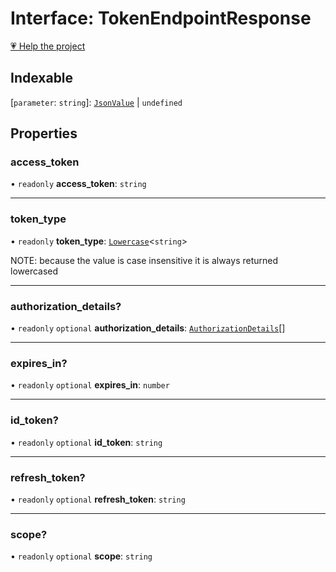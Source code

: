 # Interface: TokenEndpointResponse

[💗 Help the project](https://github.com/sponsors/panva)

## Indexable

 \[`parameter`: `string`\]: [`JsonValue`](../type-aliases/JsonValue.md) \| `undefined`

## Properties

### access\_token

• `readonly` **access\_token**: `string`

***

### token\_type

• `readonly` **token\_type**: [`Lowercase`](https://www.typescriptlang.org/docs/handbook/2/template-literal-types.html#lowercasestringtype)\<`string`\>

NOTE: because the value is case insensitive it is always returned lowercased

***

### authorization\_details?

• `readonly` `optional` **authorization\_details**: [`AuthorizationDetails`](AuthorizationDetails.md)[]

***

### expires\_in?

• `readonly` `optional` **expires\_in**: `number`

***

### id\_token?

• `readonly` `optional` **id\_token**: `string`

***

### refresh\_token?

• `readonly` `optional` **refresh\_token**: `string`

***

### scope?

• `readonly` `optional` **scope**: `string`
